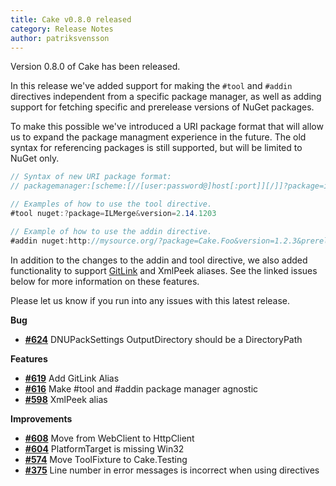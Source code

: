 ```yaml
---
title: Cake v0.8.0 released
category: Release Notes
author: patriksvensson
---
```


Version 0.8.0 of Cake has been released.

In this release we've added support for making the `#tool` and `#addin` directives independent from a specific package manager, as well as adding support for fetching specific and prerelease versions of NuGet packages.

To make this possible we've introduced a URI package format that will allow us to expand the package managment experience in the future. The old syntax for referencing packages is still supported, but will be limited to NuGet only.

```csharp
// Syntax of new URI package format:
// packagemanager:[scheme:[//[user:password@]host[:port]][/]]?package=id[&query]

// Examples of how to use the tool directive.
#tool nuget:?package=ILMerge&version=2.14.1203

// Example of how to use the addin directive.
#addin nuget:http://mysource.org/?package=Cake.Foo&version=1.2.3&prerelease
```

In addition to the changes to the addin and tool directive, we also added functionality to support [GitLink](https://github.com/GitTools/GitLink) and XmlPeek aliases.  See the linked issues below for more information on these features.

Please let us know if you run into any issues with this latest release.

<!--excerpt-->

__Bug__

- [__#624__](https://github.com/cake-build/cake/issues/624) DNUPackSettings OutputDirectory should be a DirectoryPath

__Features__

- [__#619__](https://github.com/cake-build/cake/issues/619) Add GitLink Alias
- [__#616__](https://github.com/cake-build/cake/issues/616) Make #tool and #addin package manager agnostic
- [__#598__](https://github.com/cake-build/cake/issues/598) XmlPeek alias

__Improvements__

- [__#608__](https://github.com/cake-build/cake/pull/608) Move from WebClient to HttpClient
- [__#604__](https://github.com/cake-build/cake/issues/604) PlatformTarget is missing Win32
- [__#574__](https://github.com/cake-build/cake/issues/574) Move ToolFixture to Cake.Testing
- [__#375__](https://github.com/cake-build/cake/issues/375) Line number in error messages is incorrect when using directives

